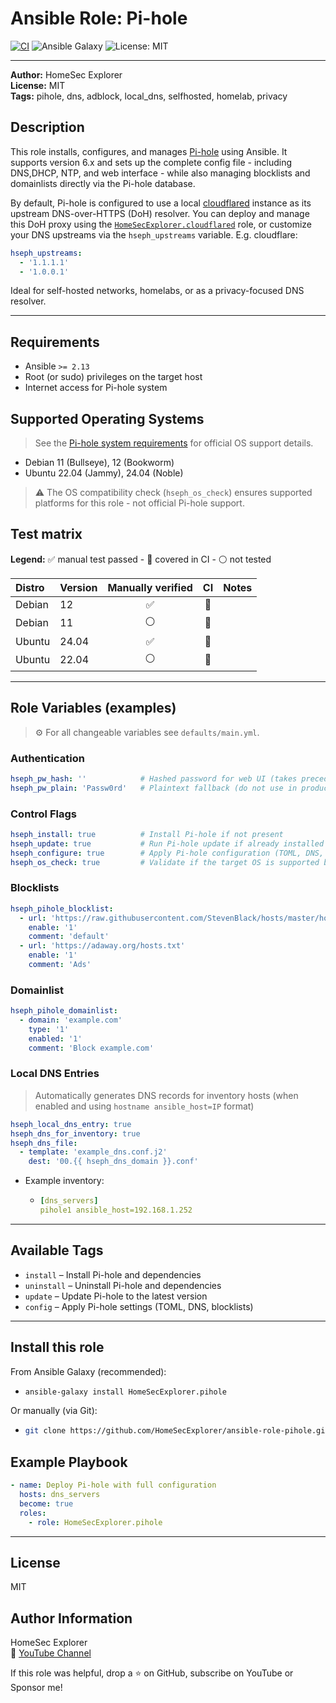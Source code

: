 # Ansible Role: Pi-hole

[![CI](https://github.com/HomeSecExplorer/ansible-role-pihole/actions/workflows/ci.yml/badge.svg)](https://github.com/HomeSecExplorer/ansible-role-pihole/actions/workflows/ci.yml)
![Ansible Galaxy](https://img.shields.io/badge/ansible-galaxy-blue?logo=ansible)
![License: MIT](https://img.shields.io/badge/license-MIT-green.svg)

---

**Author:** HomeSec Explorer  
**License:** MIT  
**Tags:** pihole, dns, adblock, local_dns, selfhosted, homelab, privacy

## Description

This role installs, configures, and manages [Pi-hole](https://pi-hole.net/) using Ansible.
It supports version 6.x and sets up the complete config file - including DNS,DHCP, NTP, and web interface - while also managing blocklists and domainlists directly via the Pi-hole database.

By default, Pi-hole is configured to use a local [cloudflared](https://developers.cloudflare.com/cloudflared/) instance as its upstream DNS-over-HTTPS (DoH) resolver.
You can deploy and manage this DoH proxy using the [`HomeSecExplorer.cloudflared`](hhttps://github.com/HomeSecExplorer/ansible-role-cloudflared) role, or customize your DNS upstreams via the `hseph_upstreams` variable.
E.g. cloudflare:

```yaml
hseph_upstreams:
  - '1.1.1.1'
  - '1.0.0.1'
```

Ideal for self-hosted networks, homelabs, or as a privacy-focused DNS resolver.

---

## Requirements

- Ansible `>= 2.13`
- Root (or sudo) privileges on the target host
- Internet access for Pi-hole system

## Supported Operating Systems

> See the [Pi-hole system requirements](https://docs.pi-hole.net/main/prerequisites/) for official OS support details.

- Debian 11 (Bullseye), 12 (Bookworm)
- Ubuntu 22.04 (Jammy), 24.04 (Noble)

> ⚠️ The OS compatibility check (`hseph_os_check`) ensures supported platforms for this role - not official Pi-hole support.

## Test matrix

**Legend:** :white_check_mark: manual test passed - :repeat: covered in CI - :white_circle: not tested

| Distro | Version | Manually verified | CI | Notes |
|:-------|:--------|:-----------------:|:--:|:-----|
| Debian | 12 | :white_check_mark: | :repeat: |  |
| Debian | 11 | :white_circle: | :repeat: |  |
| Ubuntu | 24.04 | :white_check_mark: | :repeat: |  |
| Ubuntu | 22.04 | :white_circle: | :repeat: |  |

---

## Role Variables  (examples)

> ⚙️ For all changeable variables see `defaults/main.yml`.

### Authentication

```yaml
hseph_pw_hash: ''            # Hashed password for web UI (takes precedence)
hseph_pw_plain: 'Passw0rd'   # Plaintext fallback (do not use in production)
```

### Control Flags

```yaml
hseph_install: true          # Install Pi-hole if not present
hseph_update: true           # Run Pi-hole update if already installed
hseph_configure: true        # Apply Pi-hole configuration (TOML, DNS, blocklists)
hseph_os_check: true         # Validate if the target OS is supported before proceeding
```

### Blocklists

```yaml
hseph_pihole_blocklist:
  - url: 'https://raw.githubusercontent.com/StevenBlack/hosts/master/hosts'
    enable: '1'
    comment: 'default'
  - url: 'https://adaway.org/hosts.txt'
    enable: '1'
    comment: 'Ads'
```

### Domainlist

```yaml
hseph_pihole_domainlist:
  - domain: 'example.com'
    type: '1'
    enabled: '1'
    comment: 'Block example.com'
```

### Local DNS Entries

> Automatically generates DNS records for inventory hosts (when enabled and using `hostname ansible_host=IP` format)

```yaml
hseph_local_dns_entry: true
hseph_dns_for_inventory: true
hseph_dns_file:
  - template: 'example_dns.conf.j2'
    dest: '00.{{ hseph_dns_domain }}.conf'
```

- Example inventory:
  - ```yaml
    [dns_servers]
    pihole1 ansible_host=192.168.1.252
    ```

---

## Available Tags

- `install` – Install Pi-hole and dependencies
- `uninstall` – Uninstall Pi-hole and dependencies
- `update` – Update Pi-hole to the latest version
- `config` – Apply Pi-hole settings (TOML, DNS, blocklists)

---

## Install this role

From Ansible Galaxy (recommended):

- ```bash
  ansible-galaxy install HomeSecExplorer.pihole
  ```

Or manually (via Git):

- ```bash
  git clone https://github.com/HomeSecExplorer/ansible-role-pihole.git roles/HomeSecExplorer.pihole
  ```

## Example Playbook

```yaml
- name: Deploy Pi-hole with full configuration
  hosts: dns_servers
  become: true
  roles:
    - role: HomeSecExplorer.pihole
```

---

## License

MIT

## Author Information

HomeSec Explorer  
🔗 [YouTube Channel](https://www.youtube.com/@HomeSecExplorer)

If this role was helpful, drop a ⭐ on GitHub, subscribe on YouTube or Sponsor me!
